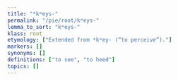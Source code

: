 ```yaml
---
title: "*kʷeys-"
permalink: "/pie/root/kʷeys-"
lemma_to_sort: "kʷeys-"
klass: root
etymology: ["Extended from *kʷey- (“to perceive”)."]
markers: []
synonyms: []
definitions: ["to see", "to heed"]
topics: []
---
```


